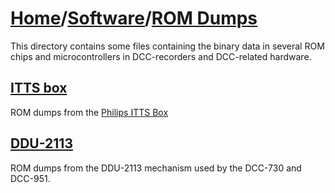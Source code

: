 # [Home](../..)/[Software](..)/[ROM Dumps](.)
This directory contains some files containing the binary data in several ROM chips and microcontrollers in DCC-recorders and DCC-related hardware.

## [ITTS box](./ITTSbox)
ROM dumps from the [Philips ITTS Box](/Documentation/ITTSbox)

## [DDU-2113](./DDU-2113)
ROM dumps from the DDU-2113 mechanism used by the DCC-730 and DCC-951.